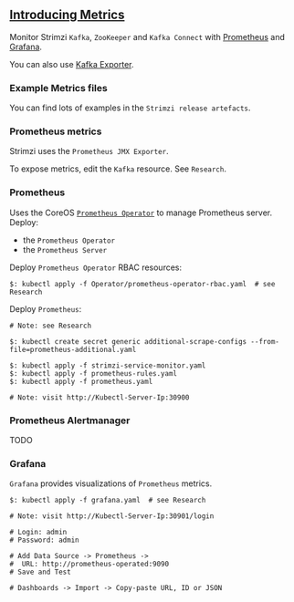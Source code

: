 ## [Introducing Metrics](https://strimzi.io/docs/latest/#assembly-metrics-setup-str)

Monitor Strimzi `Kafka`, `ZooKeeper` and `Kafka Connect` with [Prometheus](https://github.com/MislavJaksic/Knowledge-Repository/tree/master/Technology/DevOps/Monitoring/Prometheus) and [Grafana](https://github.com/MislavJaksic/Knowledge-Repository/tree/master/Technology/Visualize/Grafana).  

You can also use [Kafka Exporter](../10KafkaExporter).  

### Example Metrics files

You can find lots of examples in the `Strimzi release artefacts`.  

### Prometheus metrics

Strimzi uses the `Prometheus JMX Exporter`.  

To expose metrics, edit the `Kafka` resource. See `Research`.  

### Prometheus

Uses the CoreOS [`Prometheus Operator`](https://github.com/MislavJaksic/Knowledge-Repository/tree/master/Technology/DevOps/Monitoring/Prometheus/PrometheusKubernetesOperator) to manage Prometheus server.  
Deploy:
* the `Prometheus Operator`
* the `Prometheus Server`

Deploy `Prometheus Operator` RBAC resources:
```
$: kubectl apply -f Operator/prometheus-operator-rbac.yaml  # see Research
```

Deploy `Prometheus`:
```
# Note: see Research

$: kubectl create secret generic additional-scrape-configs --from-file=prometheus-additional.yaml

$: kubectl apply -f strimzi-service-monitor.yaml
$: kubectl apply -f prometheus-rules.yaml
$: kubectl apply -f prometheus.yaml

# Note: visit http://Kubectl-Server-Ip:30900
```

### Prometheus Alertmanager

TODO

### Grafana

`Grafana` provides visualizations of `Prometheus` metrics.

```
$: kubectl apply -f grafana.yaml  # see Research
```

```
# Note: visit http://Kubectl-Server-Ip:30901/login

# Login: admin
# Password: admin

# Add Data Source -> Prometheus ->
#  URL: http://prometheus-operated:9090
# Save and Test

# Dashboards -> Import -> Copy-paste URL, ID or JSON
```
